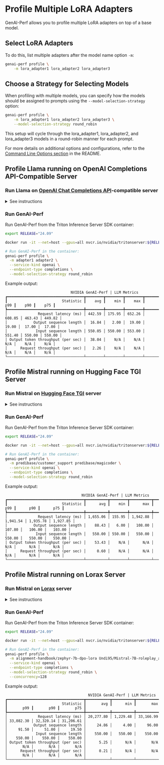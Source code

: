 <!--
Copyright (c) 2024, NVIDIA CORPORATION & AFFILIATES. All rights reserved.

Redistribution and use in source and binary forms, with or without
modification, are permitted provided that the following conditions
are met:
 * Redistributions of source code must retain the above copyright
   notice, this list of conditions and the following disclaimer.
 * Redistributions in binary form must reproduce the above copyright
   notice, this list of conditions and the following disclaimer in the
   documentation and/or other materials provided with the distribution.
 * Neither the name of NVIDIA CORPORATION nor the names of its
   contributors may be used to endorse or promote products derived
   from this software without specific prior written permission.

THIS SOFTWARE IS PROVIDED BY THE COPYRIGHT HOLDERS ``AS IS'' AND ANY
EXPRESS OR IMPLIED WARRANTIES, INCLUDING, BUT NOT LIMITED TO, THE
IMPLIED WARRANTIES OF MERCHANTABILITY AND FITNESS FOR A PARTICULAR
PURPOSE ARE DISCLAIMED.  IN NO EVENT SHALL THE COPYRIGHT OWNER OR
CONTRIBUTORS BE LIABLE FOR ANY DIRECT, INDIRECT, INCIDENTAL, SPECIAL,
EXEMPLARY, OR CONSEQUENTIAL DAMAGES (INCLUDING, BUT NOT LIMITED TO,
PROCUREMENT OF SUBSTITUTE GOODS OR SERVICES; LOSS OF USE, DATA, OR
PROFITS; OR BUSINESS INTERRUPTION) HOWEVER CAUSED AND ON ANY THEORY
OF LIABILITY, WHETHER IN CONTRACT, STRICT LIABILITY, OR TORT
(INCLUDING NEGLIGENCE OR OTHERWISE) ARISING IN ANY WAY OUT OF THE USE
OF THIS SOFTWARE, EVEN IF ADVISED OF THE POSSIBILITY OF SUCH DAMAGE.
-->

# Profile Multiple LoRA Adapters
GenAI-Perf allows you to profile multiple LoRA adapters on top of a base model.

## Select LoRA Adapters
To do this, list multiple adapters after the model name option `-m`:

```bash
genai-perf profile \
    -m lora_adapter1 lora_adapter2 lora_adapter3
```

## Choose a Strategy for Selecting Models
When profiling with multiple models, you can specify how the models should be
assigned to prompts using the `--model-selection-strategy` option:

```bash
genai-perf profile \
    -m lora_adapter1 lora_adapter2 lora_adapter3 \
    --model-selection-strategy round_robin
```

This setup will cycle through the lora_adapter1, lora_adapter2, and
lora_adapter3 models in a round-robin manner for each prompt.

For more details on additional options and configurations, refer to the
[Command Line Options section](../README.md#command-line-options) in the README.

## Profile Llama running on OpenAI Completions API-Compatible Server <a id="openai"></a>

### Run Llama on [OpenAI Chat Completions API](https://platform.openai.com/docs/api-reference/chat)-compatible server

<details>
<summary>See instructions</summary>

Download the adapters:

```bash
python3
from huggingface_hub import snapshot_download
lora_path = snapshot_download(repo_id="yard1/llama-2-7b-sql-lora-test")
lora_path_2 = snapshot_download(repo_id="monsterapi/llama2-code-generation")
```
Run the vLLM inference server:

```bash
docker run -it --net=host --rm --gpus=all \
    -v ~/.cache/huggingface:/root/.cache/huggingface \
    vllm/vllm-openai:latest \
    --model meta-llama/Llama-2-7b-hf \
    --dtype float16 \
    --max-model-len 1024 \
    --lora-modules \
    adapter1=/root/.cache/huggingface/hub/models--monsterapi--llama2-code-generation/snapshots/${SNAPSHOT_ID}/  \
    adapter2=/root/.cache/huggingface/hub/models--yard1-llama-2-7b-sql-lora-test/snapshots/${SNAPSHOT_ID}/ \
    --enable-lora
```

</details>

### Run GenAI-Perf

Run GenAI-Perf from the Triton Inference Server SDK container:

```bash
export RELEASE="24.09"

docker run -it --net=host --gpus=all nvcr.io/nvidia/tritonserver:${RELEASE}-py3-sdk

# Run GenAI-Perf in the container:
genai-perf profile \
  -m adapter1 adapter2 \
  --service-kind openai \
  --endpoint-type completions \
  --model-selection-strategy round_robin
```

Example output:

```
                              NVIDIA GenAI-Perf | LLM Metrics
┏━━━━━━━━━━━━━━━━━━━━━━━━━━━━━━━━━━━┳━━━━━━━━┳━━━━━━━━┳━━━━━━━━┳━━━━━━━━┳━━━━━━━━┳━━━━━━━━┓
┃                         Statistic ┃    avg ┃    min ┃    max ┃    p99 ┃    p90 ┃    p75 ┃
┡━━━━━━━━━━━━━━━━━━━━━━━━━━━━━━━━━━━╇━━━━━━━━╇━━━━━━━━╇━━━━━━━━╇━━━━━━━━╇━━━━━━━━╇━━━━━━━━┩
│              Request latency (ms) │ 442.59 │ 175.95 │ 652.26 │ 608.05 │ 463.43 │ 449.82 │
│            Output sequence length │  16.84 │   2.00 │  19.00 │  19.00 │  17.00 │  17.00 │
│             Input sequence length │ 550.05 │ 550.00 │ 553.00 │ 551.40 │ 550.00 │ 550.00 │
│ Output token throughput (per sec) │  38.04 │    N/A │    N/A │    N/A │    N/A │    N/A │
│      Request throughput (per sec) │   2.26 │    N/A │    N/A │    N/A │    N/A │    N/A │
└───────────────────────────────────┴────────┴────────┴────────┴────────┴────────┴────────┘
```

## Profile Mistral running on Hugging Face TGI Server <a id="tgi"></a>

### Run Mistral on [Hugging Face TGI](https://huggingface.co/docs/text-generation-inference/en/conceptual/lora) server

<details>
<summary>See instructions</summary>

Run the TGI  server:

```bash
mkdir data
model=mistralai/Mistral-7B-v0.1
volume=$PWD/data

docker run \
    --gpus all \
    --shm-size 1g \
    -p 8000:80 \
    -v $volume:/data \
    --env "HUGGING_FACE_HUB_TOKEN=$HF_TOKEN" \
    ghcr.io/huggingface/text-generation-inference:2.1.1 \
    --model-id $model \
    --lora-adapters=predibase/customer_support,predibase/magicoder
```

</details>

### Run GenAI-Perf

Run GenAI-Perf from the Triton Inference Server SDK container:

```bash
export RELEASE="24.09"

docker run -it --net=host --gpus=all nvcr.io/nvidia/tritonserver:${RELEASE}-py3-sdk

# Run GenAI-Perf in the container:
genai-perf profile \
  -m predibase/customer_support predibase/magicoder \
  --service-kind openai \
  --endpoint-type completions \
  --model-selection-strategy round_robin
```

Example output:

```
                                   NVIDIA GenAI-Perf | LLM Metrics
┏━━━━━━━━━━━━━━━━━━━━━━━━━━━━━━━━━━━┳━━━━━━━━━━┳━━━━━━━━┳━━━━━━━━━━┳━━━━━━━━━━┳━━━━━━━━━━┳━━━━━━━━━━┓
┃                         Statistic ┃      avg ┃    min ┃      max ┃      p99 ┃      p90 ┃      p75 ┃
┡━━━━━━━━━━━━━━━━━━━━━━━━━━━━━━━━━━━╇━━━━━━━━━━╇━━━━━━━━╇━━━━━━━━━━╇━━━━━━━━━━╇━━━━━━━━━━╇━━━━━━━━━━┩
│              Request latency (ms) │ 1,655.06 │ 155.95 │ 1,942.88 │ 1,941.54 │ 1,935.78 │ 1,927.85 │
│            Output sequence length │    88.43 │   6.00 │   108.00 │   107.80 │   106.00 │   103.00 │
│             Input sequence length │   550.00 │ 550.00 │   550.00 │   550.00 │   550.00 │   550.00 │
│ Output token throughput (per sec) │    53.43 │    N/A │      N/A │      N/A │      N/A │      N/A │
│      Request throughput (per sec) │     0.60 │    N/A │      N/A │      N/A │      N/A │      N/A │
└───────────────────────────────────┴──────────┴────────┴──────────┴──────────┴──────────┴──────────┘
```

## Profile Mistral running on Lorax Server <a id="lorax"></a>

### Run Mistral on [Lorax](https://github.com/predibase/lorax) server

<details>
<summary>See instructions</summary>

Run the TGI  server:

```bash
mkdir data
model=mistralai/Mistral-7B-Instruct-v0.1
volume=$PWD/data

docker run \
    --gpus all \
    --shm-size 1g \
    -p 8000:80 \
    -v $volume:/data \
    --env "HUGGING_FACE_HUB_TOKEN=$HF_TOKEN" \
     ghcr.io/predibase/lorax:main \
    --model-id $model
```

</details>

### Run GenAI-Perf

Run GenAI-Perf from the Triton Inference Server SDK container:

```bash
export RELEASE="24.09"

docker run -it --net=host --gpus=all nvcr.io/nvidia/tritonserver:${RELEASE}-py3-sdk

# Run GenAI-Perf in the container:
genai-perf profile \
  -m alignment-handbook/zephyr-7b-dpo-lora Undi95/Mistral-7B-roleplay_alpaca-lora \
  --service-kind openai \
  --endpoint-type completions \
  --model-selection-strategy round_robin \
  --concurrency=128
```

Example output:

```
                                      NVIDIA GenAI-Perf | LLM Metrics
┏━━━━━━━━━━━━━━━━━━━━━━━━━━━━━━━━━━━┳━━━━━━━━━━━┳━━━━━━━━━━┳━━━━━━━━━━━┳━━━━━━━━━━━┳━━━━━━━━━━━┳━━━━━━━━━━━┓
┃                         Statistic ┃       avg ┃      min ┃       max ┃       p99 ┃       p90 ┃       p75 ┃
┡━━━━━━━━━━━━━━━━━━━━━━━━━━━━━━━━━━━╇━━━━━━━━━━━╇━━━━━━━━━━╇━━━━━━━━━━━╇━━━━━━━━━━━╇━━━━━━━━━━━╇━━━━━━━━━━━┩
│              Request latency (ms) │ 20,277.80 │ 1,229.48 │ 33,166.99 │ 33,082.30 │ 32,320.14 │ 31,206.61 │
│            Output sequence length │     24.86 │     4.00 │     96.00 │     91.50 │     51.00 │     19.50 │
│             Input sequence length │    550.00 │   550.00 │    550.00 │    550.00 │    550.00 │    550.00 │
│ Output token throughput (per sec) │      5.25 │      N/A │       N/A │       N/A │       N/A │       N/A │
│      Request throughput (per sec) │      0.21 │      N/A │       N/A │       N/A │       N/A │       N/A │
└───────────────────────────────────┴───────────┴──────────┴───────────┴───────────┴───────────┴───────────┘
```